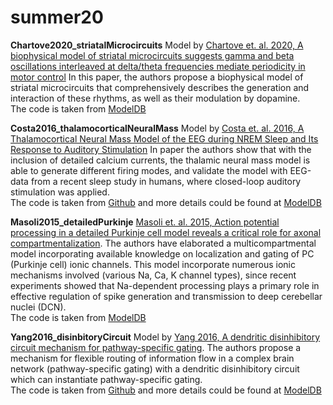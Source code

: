 # summer20

**Chartove2020_striatalMicrocircuits**
Model by [Chartove et. al. 2020, A biophysical model of striatal microcircuits suggests gamma and beta oscillations interleaved at delta/theta frequencies mediate periodicity in motor control](https://journals.plos.org/ploscompbiol/article?id=10.1371/journal.pcbi.1007300#sec002)
In this paper, the authors propose a biophysical model of striatal microcircuits that comprehensively describes the generation and interaction of these rhythms, as well as their modulation by dopamine.
<br />
The code is taken from [ModelDB](https://senselab.med.yale.edu/ModelDB/ShowModel?model=261461#tabs-1)


**Costa2016_thalamocorticalNeuralMass**
Model by [Costa et. al. 2016, A Thalamocortical Neural Mass Model of the EEG during NREM Sleep and Its Response to Auditory Stimulation](https://www.ncbi.nlm.nih.gov/pmc/articles/PMC5008627/)
In paper the authors show that with the inclusion of detailed calcium currents, the thalamic neural mass model is able to generate different firing modes, and validate the model with EEG-data from a recent sleep study in humans, where closed-loop auditory stimulation was applied.
<br />
The code is taken from [Github](https://github.com/miscco/NM_TC) and more details could be found at [ModelDB](https://senselab.med.yale.edu/ModelDB/ShowModel?model=226474#tabs-1)


**Masoli2015_detailedPurkinje**
[Masoli et. al. 2015, Action potential processing in a detailed Purkinje cell model reveals a critical role for axonal compartmentalization](
https://www.frontiersin.org/articles/10.3389/fncel.2015.00047/full).
The authors have elaborated a multicompartmental model incorporating available knowledge on localization and gating of PC (Purkinje cell) ionic channels. This model incorporate numerous ionic mechanisms involved (various Na, Ca, K channel types), since recent experiments showed that  Na-dependent processing plays a primary role in effective regulation of spike generation and transmission to deep cerebellar nuclei (DCN).
<br />
The code is taken from [ModelDB](https://senselab.med.yale.edu/ModelDB/ShowModel?model=229585#tabs-1)


**Yang2016_disinbitoryCircuit**
Model by [Yang 2016, A dendritic disinhibitory circuit mechanism for pathway-specific gating](https://www.nature.com/articles/ncomms12815?spm=smwp.content.content.1.1531094400036hOtrcXw).
The authors propose a mechanism for flexible routing of information flow in a complex brain network (pathway-specific gating) with a dendritic disinhibitory circuit which can instantiate pathway-specific gating.
<br />
The code is taken from [Github](https://github.com/gyyang/DisinhibitoryCircuit2016) and more details could be found at [ModelDB](https://senselab.med.yale.edu/ModelDB/showModel.cshtml?model=206227#tabs-1)
